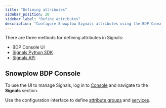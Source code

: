 ```yaml
---
title: "Defining attributes"
sidebar_position: 20
sidebar_label: "Define attributes"
description: "Configure Snowplow Signals attributes using the BDP Console, Python SDK, or API to start calculating behavioral insights."
---
```


There are three methods for defining attributes in Signals:
* BDP Console UI
* [Signals Python SDK](/docs/signals/define-attributes/using-python-sdk/index.md)
* [Signals API](/docs/signals/connection/index.md#signals-api)

## Snowplow BDP Console

To use the UI to manage Signals, log in to [Console](https://console.snowplowanalytics.com) and navigate to the **Signals** section.

Use the configuration interface to define [attribute groups](/docs/signals/define-attributes/attribute-groups/index.md) and [services](/docs/signals/define-attributes/services/index.md).

<!-- TODO image initial landing page -->
